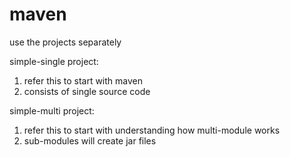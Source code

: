 # maven
use the projects separately

simple-single project:
1. refer this to start with maven
2. consists of single source code

simple-multi project:
1. refer this to start with understanding how multi-module works
2. sub-modules will create jar files

